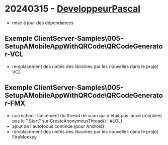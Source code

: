 # 20240315 - [DeveloppeurPascal](https://github.com/DeveloppeurPascal)

* mise à jour des dépendances

## Exemple ClientServer-Samples\005-SetupAMobileAppWithQRCode\QRCodeGenerator-VCL

* remplacement des unités des librairies par les nouvelles dans le projet VCL

## Exemple ClientServer-Samples\005-SetupAMobileAppWithQRCode\QRCodeGenerator-FMX

* correction : lancement du thread de scan qui n'était pas lancé (n'oubliez pas le ".Start" sur CreateAnonymousThread() ! #LOL)
* ajout de l'autofocus continue (pour Android)
* remplacement des unités des librairies par les nouvelles dans le projet FireMonkey
